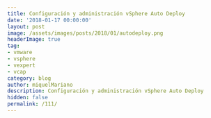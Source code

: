 ```yaml
---
title: Configuración y administración vSphere Auto Deploy
date: '2018-01-17 00:00:00'
layout: post
image: /assets/images/posts/2018/01/autodeploy.png
headerImage: true
tag:
- vmware
- vsphere
- vexpert
- vcap
category: blog
author: miquelMariano
description: Configuración y administración vSphere Auto Deploy
hidden: false
permalink: /111/
---
```


